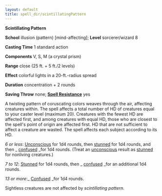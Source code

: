 ```yaml
---
layout: default
title: spell_dir/scintillatingPattern
---
```

 **Scintillating Pattern**

**School** illusion (pattern) [mind-affecting]; **Level** sorcerer/wizard 8

**Casting Time** 1 standard action

**Components** V, S, M (a crystal prism)

**Range** close (25 ft. + 5 ft./2 levels)

**Effect** colorful lights in a 20-ft.-radius spread

**Duration** concentration + 2 rounds

**Saving Throw** none; **[Spell Resistance](../glossary#_spell-resistance)** yes

A twisting pattern of coruscating colors weaves through the air, affecting creatures within. The spell affects a total number of HD of creatures equal to your caster level (maximum 20). Creatures with the fewest HD are affected first, and among creatures with equal HD, those who are closest to the spell's point of origin are affected first. HD that are not sufficient to affect a creature are wasted. The spell affects each subject according to its HD.

_6 or less_: [Unconscious](../glossary#_unconscious) for 1d4 rounds, then [stunned](../glossary#_stunned) for 1d4 rounds, and then _ [confused](../glossary#_confused) _for 1d4 rounds. (Treat an [unconscious](../glossary#_unconscious) result as [stunned](../glossary#_stunned) for nonliving creatures.)

_7 to 12_: [Stunned](../glossary#_stunned) for 1d4 rounds, then _ [confused](../glossary#_confused) _for an additional 1d4 rounds.

_13 or more_:_ [Confused](../glossary#_confused) _for 1d4 rounds.

Sightless creatures are not affected by _scintillating pattern_.

